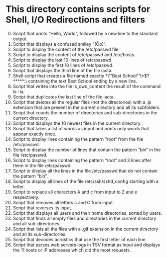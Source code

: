 # This directory contains scripts for Shell, I/O Redirections and filters
0. Script that prints “Hello, World”, followed by a new line to the standard output.
1. Script that displays a confused smiley "(Ôo)'.
2. Script to display the content of the /etc/passwd file.
3. Script to display the content of /etc/passwd and /etc/hosts.
4. Script to display the last 10 lines of /etc/passwd.
5. Script to display the first 10 lines of /etc/passwd.
6. Script that displays the third line of the file iacta.
7. Shell script that creates a file named exactly \*\\'"Best School"\'\\*$\?\*\*\*\*\*:) containing the text Best School ending by a new line.
8. Script that writes into the file ls_cwd_content the result of the command ls -la.
9. Script that duplicates the last line of the file iacta.
10. Script that deletes all the regular files (not the directories) with a .js extension that are present in the current directory and all its subfolders.
11. Script that counts the number of directories and sub-directories in the current directory.
12. Script that displays the 10 newest files in the current directory.
13. Script that takes a list of words as input and prints only words that appear exactly once.
14. Script to display lines containing the pattern “root” from the file /etc/passwd.
15. Script to display the number of lines that contain the pattern “bin” in the file /etc/passwd.
16. Script to display lines containing the pattern “root” and 3 lines after them in the file /etc/passwd.
17. Script to display all the lines in the file /etc/passwd that do not contain the pattern “bin”.
18. Script to display all lines of the file /etc/ssh/sshd_config starting with a letter.
19. Script to replace all characters A and c from input to Z and e respectively.
20. Script that removes all letters c and C from input.
21. Script that reverses its input.
22. Script that displays all users and their home directories, sorted by users.
23. Script that finds all empty files and directories in the current directory and all sub-directories.
24. Script that lists all the files with a .gif extension in the current directory and all its sub-directories.
25. Script that decodes acrostics that use the first letter of each line.
26. Script that parses web servers logs in TSV format as input and displays the 11 hosts or IP addresses which did the most requests.
